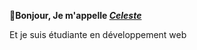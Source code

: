 **👋Bonjour,
Je m'appelle *[Celeste]([https://www.wikipedia.org](https://github.com/Celeste-clt))*** 

Et je suis étudiante en développement web

